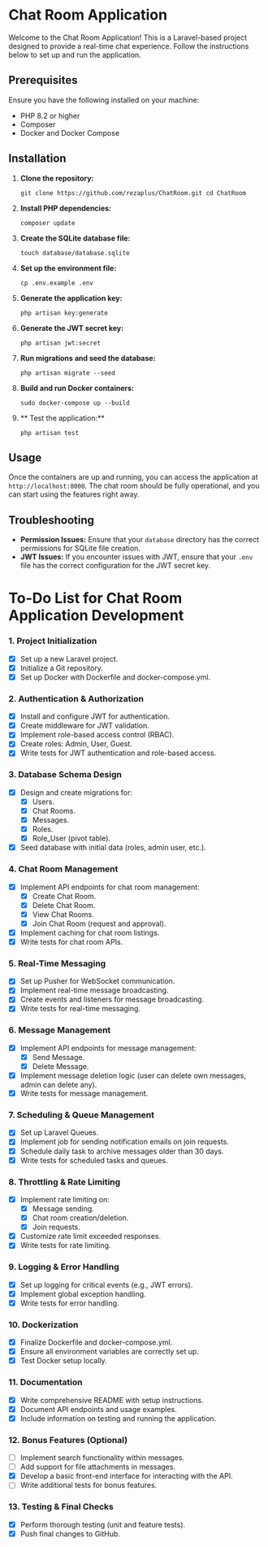 # Chat Room Application

Welcome to the Chat Room Application! This is a Laravel-based project designed to provide a real-time chat experience. Follow the instructions below to set up and run the application.

## Prerequisites

Ensure you have the following installed on your machine:

- PHP 8.2 or higher
- Composer
- Docker and Docker Compose

## Installation

1. **Clone the repository:**

   ``
   git clone https://github.com/rezaplus/ChatRoom.git
   cd ChatRoom
   ``

2. **Install PHP dependencies:**

   ``
   composer update
   ``

3. **Create the SQLite database file:**

   ``
   touch database/database.sqlite
   ``

4. **Set up the environment file:**

   ``
   cp .env.example .env
   ``

5. **Generate the application key:**

   ``
   php artisan key:generate
   ``

6. **Generate the JWT secret key:**

   ``
   php artisan jwt:secret
   ``

7. **Run migrations and seed the database:**

   ``
   php artisan migrate --seed
   ``

8. **Build and run Docker containers:**

   ``
   sudo docker-compose up --build
   ``

9. ** Test the application:**

   ``
   php artisan test
   ``

## Usage

Once the containers are up and running, you can access the application at `http://localhost:8000`. The chat room should be fully operational, and you can start using the features right away.

## Troubleshooting

- **Permission Issues:** Ensure that your `database` directory has the correct permissions for SQLite file creation.
- **JWT Issues:** If you encounter issues with JWT, ensure that your `.env` file has the correct configuration for the JWT secret key.

##

# To-Do List for Chat Room Application Development

### **1. Project Initialization**

- [x]  Set up a new Laravel project.
- [x]  Initialize a Git repository.
- [x]  Set up Docker with Dockerfile and docker-compose.yml.

### **2. Authentication & Authorization**

- [x]  Install and configure JWT for authentication.
- [x]  Create middleware for JWT validation.
- [x]  Implement role-based access control (RBAC).
- [x]  Create roles: Admin, User, Guest.
- [x]  Write tests for JWT authentication and role-based access.

### **3. Database Schema Design**

- [x]  Design and create migrations for:
    - [x]  Users.
    - [x]  Chat Rooms.
    - [x]  Messages.
    - [x]  Roles.
    - [x]  Role_User (pivot table).
- [x]  Seed database with initial data (roles, admin user, etc.).

### **4. Chat Room Management**

- [x]  Implement API endpoints for chat room management:
    - [x]  Create Chat Room.
    - [x]  Delete Chat Room.
    - [x]  View Chat Rooms.
    - [x]  Join Chat Room (request and approval).
- [x]  Implement caching for chat room listings.
- [x]  Write tests for chat room APIs.

### **5. Real-Time Messaging**

- [x]  Set up Pusher for WebSocket communication.
- [x]  Implement real-time message broadcasting.
- [x]  Create events and listeners for message broadcasting.
- [x]  Write tests for real-time messaging.

### **6. Message Management**

- [x]  Implement API endpoints for message management:
    - [x]  Send Message.
    - [x]  Delete Message.
- [x]  Implement message deletion logic (user can delete own messages, admin can delete any).
- [x]  Write tests for message management.

### **7. Scheduling & Queue Management**

- [x]  Set up Laravel Queues.
- [x]  Implement job for sending notification emails on join requests.
- [x]  Schedule daily task to archive messages older than 30 days.
- [x]  Write tests for scheduled tasks and queues.

### **8. Throttling & Rate Limiting**

- [x]  Implement rate limiting on:
    - [x]  Message sending.
    - [x]  Chat room creation/deletion.
    - [x]  Join requests.
- [x]  Customize rate limit exceeded responses.
- [x]  Write tests for rate limiting.

### **9. Logging & Error Handling**

- [x]  Set up logging for critical events (e.g., JWT errors).
- [x]  Implement global exception handling.
- [x]  Write tests for error handling.

### **10. Dockerization**

- [x]  Finalize Dockerfile and docker-compose.yml.
- [x]  Ensure all environment variables are correctly set up.
- [x]  Test Docker setup locally.

### **11. Documentation**

- [x]  Write comprehensive README with setup instructions.
- [x]  Document API endpoints and usage examples.
- [x]  Include information on testing and running the application.

### **12. Bonus Features (Optional)**

- [ ]  Implement search functionality within messages.
- [ ]  Add support for file attachments in messages.
- [x]  Develop a basic front-end interface for interacting with the API.
- [ ]  Write additional tests for bonus features.

### **13. Testing & Final Checks**

- [x]  Perform thorough testing (unit and feature tests).
- [x]  Push final changes to GitHub.